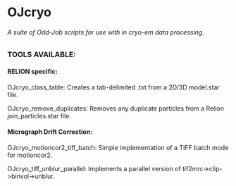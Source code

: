 # OJcryo
###### A suite of Odd-Job scripts for use with in cryo-em data processing.

### TOOLS AVAILABLE:

#### RELION specific:

OJcryo_class_table: Creates a tab-delimited .txt from a 2D/3D model.star file.

OJcryo_remove_duplicates: Removes any duplicate particles from a Relion join_particles.star file.


#### Micrograph Drift Correction:

OJcryo_motioncor2_tiff_batch: Simple implementation of a TIFF batch mode for motioncor2.

OJcryo_tiff_unblur_parallel: Implements a parallel version of tif2mrc->clip->binvol->unblur.
